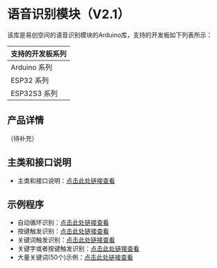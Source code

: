 # 语音识别模块（V2.1）

该库是易创空间的语音识别模块的Arduino库，支持的开发板如下列表所示：

| 支持的开发板系列 |
| --- |
| Arduino 系列 |
| ESP32 系列 |
| ESP32S3 系列 |

## 产品详情

（待补充）

## 主类和接口说明

- 主类和接口说明：[点击此处链接查看](https://emakefun-arduino-library.github.io/emakefun_speech_recognizer/classemakefun_1_1_speech_recognizer.html)

## 示例程序

- 自动循环识别：[点击此处链接查看](https://emakefun-arduino-library.github.io/emakefun_speech_recognizer/simple_example_8ino-example.html)
- 按键触发识别：[点击此处链接查看](https://emakefun-arduino-library.github.io/emakefun_speech_recognizer/button_trigger_mode_8ino-example.html)
- 关键词触发识别：[点击此处链接查看](https://emakefun-arduino-library.github.io/emakefun_speech_recognizer/keyword_trigger_mode_8ino-example.html)
- 关键字或者按键触发识别：[点击此处链接查看](https://emakefun-arduino-library.github.io/emakefun_speech_recognizer/button_or_keyword_trigger_mode_8ino-example.html)
- 大量关键词(50个)示例：[点击此处链接查看](https://emakefun-arduino-library.github.io/emakefun_speech_recognizer/lots_of_keywords_8ino-example.html)
